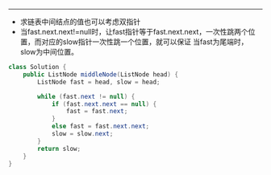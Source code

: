 ---
- 求链表中间结点的值也可以考虑双指针
- 当fast.next.next!=null时，让fast指针等于fast.next.next，一次性跳两个位置，而对应的slow指针一次性跳一个位置，就可以保证
当fast为尾端时，slow为中间位置。

```java
class Solution {
    public ListNode middleNode(ListNode head) {
        ListNode fast = head, slow = head;

        while (fast.next != null) {
            if (fast.next.next == null) {
                fast = fast.next;
            }
            else fast = fast.next.next;
            slow = slow.next;
        }
        return slow;
    }
}
```